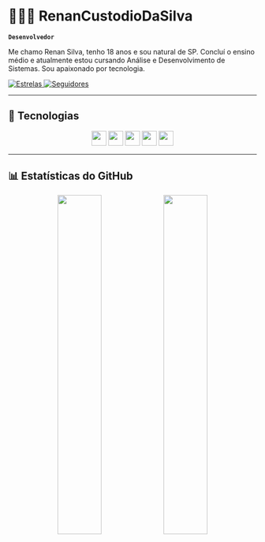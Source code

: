 # 👨🏻‍💻 RenanCustodioDaSilva

**`Desenvolvedor`**

Me chamo Renan Silva, tenho 18 anos e sou natural de SP. Concluí o ensino médio e atualmente estou cursando Análise e Desenvolvimento de Sistemas. Sou apaixonado por tecnologia.

<p align="left">
  <a href="https://github.com/RenanCustodioDaSilva?tab=repositories&sort=stargazers">
    <img alt="Estrelas" src="https://custom-icon-badges.demolab.com/github/stars/RenanCustodioDaSilva?color=55960c&style=for-the-badge&labelColor=488207&logo=star&label=Estrelas"/>
  </a>
  <a href="https://github.com/RenanCustodioDaSilva?tab=followers">
    <img alt="Seguidores" src="https://custom-icon-badges.demolab.com/github/followers/RenanCustodioDaSilva?color=236ad3&labelColor=1155ba&style=for-the-badge&logo=github&label=Seguidores&logoColor=white"/>
  </a>
</p>

---

## 🚀 Tecnologias

<p align="center">
  <img src="https://cdn.jsdelivr.net/gh/devicons/devicon/icons/html5/html5-original.svg" height="30" />
  <img src="https://cdn.jsdelivr.net/gh/devicons/devicon/icons/css3/css3-original.svg" height="30" />
  <img src="https://cdn.jsdelivr.net/gh/devicons/devicon/icons/javascript/javascript-original.svg" height="30" />
  <img src="https://cdn.jsdelivr.net/gh/devicons/devicon/icons/git/git-original.svg" height="30" />
  <img src="https://cdn.jsdelivr.net/gh/devicons/devicon/icons/python/python-original.svg" height="30" />
</p>

---

## 📊 Estatísticas do GitHub

<div align="center">
  <img src="https://github-readme-stats.vercel.app/api?username=RenanCustodioDaSilva&show_icons=true&theme=tokyonight&hide_border=true&locale=pt-br&include_all_commits=true" width="42%"/>
  <img src="https://github-readme-stats.vercel.app/api/top-langs/?username=RenanCustodioDaSilva&layout=compact&theme=tokyonight&hide_border=true&langs_count=6&custom_title=Top Linguagens" width="42%"/>
</div>